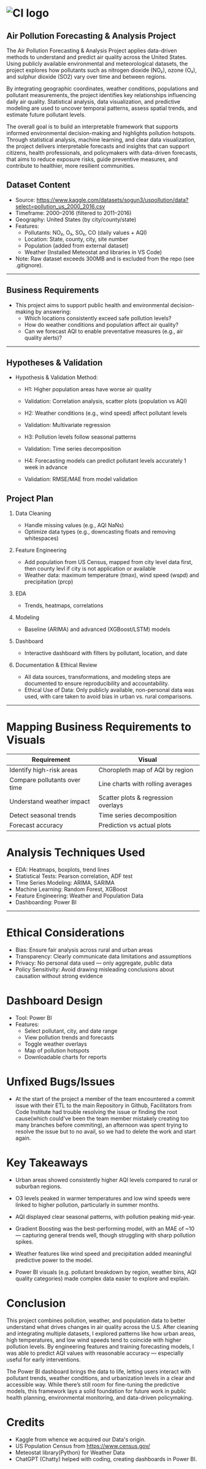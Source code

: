 # ![CI logo](https://codeinstitute.s3.amazonaws.com/fullstack/ci_logo_small.png)

## Air Pollution Forecasting & Analysis Project

The Air Pollution Forecasting & Analysis Project applies data-driven methods to understand and predict air quality across the United States. Using publicly available environmental and meteorological datasets, the project explores how pollutants such as nitrogen dioxide (NO₂), ozone (O₃), and sulphur dioxide (SO2) vary over time and between regions.

By integrating geographic coordinates, weather conditions, populations and pollutant measurements, the project identifies key relationships influencing daily air quality. Statistical analysis, data visualization, and predictive modeling are used to uncover temporal patterns, assess spatial trends, and estimate future pollutant levels.

The overall goal is to build an interpretable framework that supports informed environmental decision-making and highlights pollution hotspots. Through statistical analysis, machine learning, and clear data visualization, the project delivers interpretable forecasts and insights that can support citizens, health professionals, and policymakers with data-driven forecasts, that aims to reduce exposure risks, guide preventive measures, and contribute to healthier, more resilient communities.

## Dataset Content

- Source: https://www.kaggle.com/datasets/sogun3/uspollution/data?select=pollution_us_2000_2016.csv
- Timeframe: 2000–2016 (filtered to 2011–2016)
- Geography: United States (by city/county/state)
- Features:
   - Pollutants: NO₂, O₃, SO₂, CO (daily values + AQI)
   - Location: State, county, city, site number
   - Population (added from external dataset)
   - Weather (Installed Meteostat and libraries in VS Code)
- Note: Raw dataset exceeds 300MB and is excluded from the repo (see .gitignore).
________________________________________
 
## Business Requirements

- This project aims to support public health and environmental decision-making by answering:
   - Which locations consistently exceed safe pollution levels?
   - How do weather conditions and population affect air quality?
   - Can we forecast AQI to enable preventative measures (e.g., air quality alerts)?
________________________________________
 
## Hypotheses & Validation

- Hypothesis & Validation Method:
  - H1: Higher population areas have worse air quality	
  - Validation: Correlation analysis, scatter plots (population vs AQI)
  
  - H2: Weather conditions (e.g., wind speed) affect pollutant levels	
  - Validation: Multivariate regression
  
  - H3: Pollution levels follow seasonal patterns	
  - Validation: Time series decomposition
  
  - H4: Forecasting models can predict pollutant levels accurately 1 week in advance	
  - Validation: RMSE/MAE from model validation

## Project Plan

1. Data Cleaning
   - Handle missing values (e.g., AQI NaNs)
   - Optimize data types (e.g., downcasting floats and removing whitespaces)

2. Feature Engineering
   - Add population from US Census, mapped from city level data first, then county levl if city is not application or available 
   - Weather data: maximum temperature (tmax), wind speed (wspd) and precipitation (prcp) 

3. EDA
   - Trends, heatmaps, correlations

4. Modeling
   - Baseline (ARIMA) and advanced (XGBoost/LSTM) models

5. Dashboard
   - Interactive dashboard with filters by pollutant, location, and date

6. Documentation & Ethical Review
   - All data sources, transformations, and modeling steps are documented to ensure reproducibility and accountability.
   - Ethical Use of Data: Only publicly available, non-personal data was used, with care taken to avoid bias in urban vs. rural comparisons.

________________________________________
# Mapping Business Requirements to Visuals

| Requirement	                        |                         Visual                     |
|---------------------------------------|----------------------------------------------------|
| Identify high-risk areas	            |             Choropleth map of AQI by region        |
| Compare pollutants over time	        |             Line charts with rolling averages      |
| Understand weather impact	            |             Scatter plots & regression overlays    | 
| Detect seasonal trends	            |             Time series decomposition              | 
| Forecast accuracy	                    |             Prediction vs actual plots             |


# Analysis Techniques Used
  
  - EDA: Heatmaps, boxplots, trend lines
  - Statistical Tests: Pearson correlation, ADF test
  - Time Series Modeling: ARIMA, SARIMA
  - Machine Learning: Random Forest, XGBoost
  - Feature Engineering: Weather and Population Data
  - Dashboarding: Power BI
________________________________________
 

# Ethical Considerations
  
  * Bias: Ensure fair analysis across rural and urban areas
  * Transparency: Clearly communicate data limitations and assumptions
  * Privacy: No personal data used — only aggregate, public data
  * Policy Sensitivity: Avoid drawing misleading conclusions about causation without strong evidence


# Dashboard Design

- Tool: Power BI
- Features:
  - Select pollutant, city, and date range
  - View pollution trends and forecasts
  - Toggle weather overlays
  - Map of pollution hotspots
  - Downloadable charts for reports


# Unfixed Bugs/Issues

- At the start of the project a member of the team encountered a commit issue with their ETL to the main Repository in Github, Facilitators from Code Institute had trouble resolving the issue or finding the root cause(which could've been the team member mistakely creating too many branches before commiting), an afternoon was spent trying to resolve the issue but to no avail, so we had to delete the work and start again.     


# Key Takeaways

- Urban areas showed consistently higher AQI levels compared to rural or suburban regions.

- O3 levels peaked in warmer temperatures and low wind speeds were linked to higher pollution, particularly in summer months.

- AQI displayed clear seasonal patterns, with pollution peaking mid-year.

- Gradient Boosting was the best-performing model, with an MAE of ~10 — capturing general trends well, though struggling with sharp pollution spikes.

- Weather features like wind speed and precipitation added meaningful predictive power to the model.

- Power BI visuals (e.g. pollutant breakdown by region, weather bins, AQI quality categories) made complex data easier to explore and explain.


# Conclusion

This project combines pollution, weather, and population data to better understand what drives changes in air quality across the U.S. After cleaning and integrating multiple datasets, I explored patterns like how urban areas, high temperatures, and low wind speeds tend to coincide with higher pollution levels. By engineering features and training forecasting models, I was able to predict AQI values with reasonable accuracy — especially useful for early interventions.

The Power BI dashboard brings the data to life, letting users interact with pollutant trends, weather conditions, and urbanization levels in a clear and accessible way. While there’s still room for fine-tuning the predictive models, this framework lays a solid foundation for future work in public health planning, environmental monitoring, and data-driven policymaking.


# Credits

- Kaggle from whence we acquired our Data's origin.
- US Population Census from https://www.census.gov/
- Meteostat library(Python) for Weather Data
- ChatGPT (Chatty) helped with coding, creating dashboards in Power BI.  
